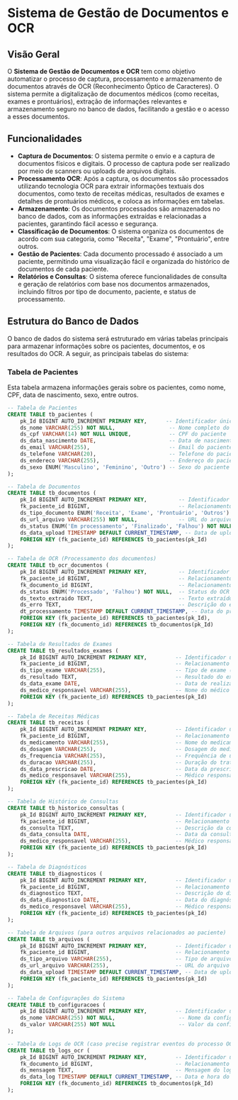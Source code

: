 # Sistema de Gestão de Documentos e OCR

## Visão Geral

O **Sistema de Gestão de Documentos e OCR** tem como objetivo automatizar o processo de captura, processamento e armazenamento de documentos através de OCR (Reconhecimento Óptico de Caracteres). O sistema permite a digitalização de documentos médicos (como receitas, exames e prontuários), extração de informações relevantes e armazenamento seguro no banco de dados, facilitando a gestão e o acesso a esses documentos.

## Funcionalidades

- **Captura de Documentos**: O sistema permite o envio e a captura de documentos físicos e digitais. O processo de captura pode ser realizado por meio de scanners ou uploads de arquivos digitais.
- **Processamento OCR**: Após a captura, os documentos são processados utilizando tecnologia OCR para extrair informações textuais dos documentos, como texto de receitas médicas, resultados de exames e detalhes de prontuários médicos, e coloca as informações em tabelas.
- **Armazenamento**: Os documentos processados são armazenados no banco de dados, com as informações extraídas e relacionadas a pacientes, garantindo fácil acesso e segurança.
- **Classificação de Documentos**: O sistema organiza os documentos de acordo com sua categoria, como "Receita", "Exame", "Prontuário", entre outros.
- **Gestão de Pacientes**: Cada documento processado é associado a um paciente, permitindo uma visualização fácil e organizada do histórico de documentos de cada paciente.
- **Relatórios e Consultas**: O sistema oferece funcionalidades de consulta e geração de relatórios com base nos documentos armazenados, incluindo filtros por tipo de documento, paciente, e status de processamento.

## Estrutura do Banco de Dados

O banco de dados do sistema será estruturado em várias tabelas principais para armazenar informações sobre os pacientes, documentos, e os resultados do OCR. A seguir, as principais tabelas do sistema:

### Tabela de Pacientes
Esta tabela armazena informações gerais sobre os pacientes, como nome, CPF, data de nascimento, sexo, entre outros.

```sql
-- Tabela de Pacientes
CREATE TABLE tb_pacientes (
    pk_Id BIGINT AUTO_INCREMENT PRIMARY KEY,      -- Identificador único do paciente
    ds_nome VARCHAR(255) NOT NULL,                 -- Nome completo do paciente
    ds_cpf VARCHAR(14) NOT NULL UNIQUE,            -- CPF do paciente
    ds_data_nascimento DATE,                       -- Data de nascimento do paciente
    ds_email VARCHAR(255),                         -- Email do paciente
    ds_telefone VARCHAR(20),                       -- Telefone do paciente
    ds_endereco VARCHAR(255),                      -- Endereço do paciente
    ds_sexo ENUM('Masculino', 'Feminino', 'Outro') -- Sexo do paciente
);

-- Tabela de Documentos
CREATE TABLE tb_documentos (
    pk_Id BIGINT AUTO_INCREMENT PRIMARY KEY,          -- Identificador único do documento
    fk_paciente_id BIGINT,                            -- Relacionamento com a tabela de pacientes
    ds_tipo_documento ENUM('Receita', 'Exame', 'Prontuário', 'Outros') NOT NULL, -- Tipo de documento
    ds_url_arquivo VARCHAR(255) NOT NULL,             -- URL do arquivo digitalizado
    ds_status ENUM('Em processamento', 'Finalizado', 'Falhou') NOT NULL, -- Status do processamento do documento
    ds_data_upload TIMESTAMP DEFAULT CURRENT_TIMESTAMP, -- Data de upload
    FOREIGN KEY (fk_paciente_id) REFERENCES tb_pacientes(pk_Id)
);

-- Tabela de OCR (Processamento dos documentos)
CREATE TABLE tb_ocr_documentos (
    pk_Id BIGINT AUTO_INCREMENT PRIMARY KEY,          -- Identificador único do OCR
    fk_paciente_id BIGINT,                            -- Relacionamento com paciente
    fk_documento_id BIGINT,                           -- Relacionamento com o documento
    ds_status ENUM('Processado', 'Falhou') NOT NULL,  -- Status do OCR
    ds_texto_extraido TEXT,                           -- Texto extraído pelo OCR
    ds_erro TEXT,                                     -- Descrição do erro, se ocorrer
    dt_processamento TIMESTAMP DEFAULT CURRENT_TIMESTAMP, -- Data do processamento do OCR
    FOREIGN KEY (fk_paciente_id) REFERENCES tb_pacientes(pk_Id),
    FOREIGN KEY (fk_documento_id) REFERENCES tb_documentos(pk_Id)
);

-- Tabela de Resultados de Exames
CREATE TABLE tb_resultados_exames (
    pk_Id BIGINT AUTO_INCREMENT PRIMARY KEY,         -- Identificador único do resultado do exame
    fk_paciente_id BIGINT,                           -- Relacionamento com paciente
    ds_tipo_exame VARCHAR(255),                      -- Tipo de exame (ex: Exame de sangue, Raio-X)
    ds_resultado TEXT,                               -- Resultado do exame
    ds_data_exame DATE,                              -- Data de realização do exame
    ds_medico_responsavel VARCHAR(255),              -- Nome do médico responsável pelo exame
    FOREIGN KEY (fk_paciente_id) REFERENCES tb_pacientes(pk_Id)
);

-- Tabela de Receitas Médicas
CREATE TABLE tb_receitas (
    pk_Id BIGINT AUTO_INCREMENT PRIMARY KEY,         -- Identificador único da receita
    fk_paciente_id BIGINT,                           -- Relacionamento com paciente
    ds_medicamento VARCHAR(255),                     -- Nome do medicamento prescrito
    ds_dosagem VARCHAR(255),                         -- Dosagem do medicamento
    ds_frequencia VARCHAR(255),                      -- Frequência de uso do medicamento
    ds_duracao VARCHAR(255),                         -- Duração do tratamento
    ds_data_prescricao DATE,                         -- Data da prescrição médica
    ds_medico_responsavel VARCHAR(255),              -- Médico responsável pela receita
    FOREIGN KEY (fk_paciente_id) REFERENCES tb_pacientes(pk_Id)
);

-- Tabela de Histórico de Consultas
CREATE TABLE tb_historico_consultas (
    pk_Id BIGINT AUTO_INCREMENT PRIMARY KEY,         -- Identificador único da consulta
    fk_paciente_id BIGINT,                           -- Relacionamento com paciente
    ds_consulta TEXT,                                -- Descrição da consulta
    ds_data_consulta DATE,                           -- Data da consulta
    ds_medico_responsavel VARCHAR(255),              -- Médico responsável pela consulta
    FOREIGN KEY (fk_paciente_id) REFERENCES tb_pacientes(pk_Id)
);

-- Tabela de Diagnósticos
CREATE TABLE tb_diagnosticos (
    pk_Id BIGINT AUTO_INCREMENT PRIMARY KEY,         -- Identificador único do diagnóstico
    fk_paciente_id BIGINT,                           -- Relacionamento com paciente
    ds_diagnostico TEXT,                             -- Descrição do diagnóstico médico
    ds_data_diagnostico DATE,                        -- Data do diagnóstico
    ds_medico_responsavel VARCHAR(255),              -- Médico responsável pelo diagnóstico
    FOREIGN KEY (fk_paciente_id) REFERENCES tb_pacientes(pk_Id)
);

-- Tabela de Arquivos (para outros arquivos relacionados ao paciente)
CREATE TABLE tb_arquivos (
    pk_Id BIGINT AUTO_INCREMENT PRIMARY KEY,         -- Identificador único do arquivo
    fk_paciente_id BIGINT,                           -- Relacionamento com paciente
    ds_tipo_arquivo VARCHAR(255),                    -- Tipo de arquivo (Ex: Foto, Documentos adicionais)
    ds_url_arquivo VARCHAR(255),                     -- URL do arquivo
    ds_data_upload TIMESTAMP DEFAULT CURRENT_TIMESTAMP, -- Data de upload
    FOREIGN KEY (fk_paciente_id) REFERENCES tb_pacientes(pk_Id)
);

-- Tabela de Configurações do Sistema
CREATE TABLE tb_configuracoes (
    pk_Id BIGINT AUTO_INCREMENT PRIMARY KEY,         -- Identificador único da configuração
    ds_nome VARCHAR(255) NOT NULL,                    -- Nome da configuração
    ds_valor VARCHAR(255) NOT NULL                    -- Valor da configuração (exemplo: caminho do OCR, limite de tamanho de upload)
);

-- Tabela de Logs de OCR (caso precise registrar eventos do processo OCR)
CREATE TABLE tb_logs_ocr (
    pk_Id BIGINT AUTO_INCREMENT PRIMARY KEY,         -- Identificador único do log
    fk_documento_id BIGINT,                          -- Relacionamento com o documento processado
    ds_mensagem TEXT,                                -- Mensagem do log
    ds_data_log TIMESTAMP DEFAULT CURRENT_TIMESTAMP, -- Data e hora do log
    FOREIGN KEY (fk_documento_id) REFERENCES tb_documentos(pk_Id)
);
